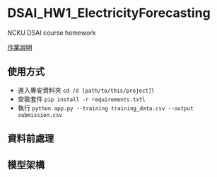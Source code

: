 # DSAI_HW1_ElectricityForecasting
NCKU DSAI course homework

[作業說明](https://www.dropbox.com/scl/fi/tx7md0teq0z4m3v20h5cp/DSAI-HW1-Electricity-Forecasting.paper?dl=0&rlkey=ajmzfqg0bjivr9bmcu8mqhv72)

## 使用方式
* 進入專安資料夾
`cd /d [path/to/this/project]`\
* 安裝套件
`pip install -r requirements.txt`\
* 執行
`python app.py --training training_data.csv --output submission.csv`


## 資料前處理

## 模型架構
